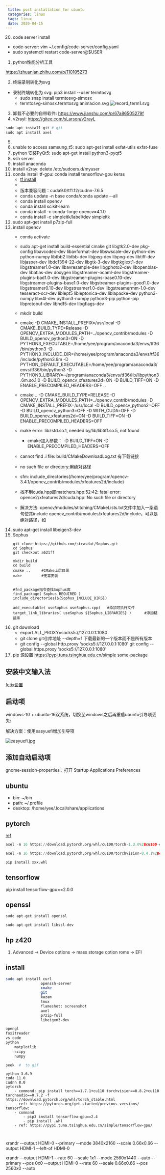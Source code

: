 ```yaml
---
 title: post installation for ubuntu
 categories: linux
 tags: linux
 date: 2020-04-15
---
```


20. code server install

- code-server: vim ~/.config/code-server/config.yaml
- sudo systemctl restart code-server@$USER

1. python性能分析工具

https://zhuanlan.zhihu.com/p/110105273

2. 终端录制转化为svg

- 录制终端转化为 svg: pip3 install --user termtosvg
    - sudo snap install termtosvg-simosx
    - termtosvg-simosx.termtosvg animacion.svg
![record_term1.svg](https://cdn.jsdelivr.net/gh/YeeKal/img_land/blog/notes_img_backup/linux/imgs/record_term1.svg)

3. 卸载不必要的自带软件: https://www.jianshu.com/p/67a86505279f
4. v2rayl: https://gitee.com/sLarson/v2rayL

```python
sudo apt install git # git
sudo apt install axel
```

5. 
5. unable to access samsung_t5: sudo apt-get install exfat-utils exfat-fuse
6. python 安装PyQt5: sudo apt-get install python3-pyqt5
7. ssh server
8. install anaconda
9. install v2ray: delete /etc/sudoers.d/myuser
10. conda install tf-gpu: conda install tensorflow-gpu keras
    - [tf install](https://blog.csdn.net/weixin_39954229/article/details/79961172)
    - []()
    - 版本兼容问题：cuda9.0/tf1.12/cudnn-7.6.5
    - conda update -n base conda/conda update --all
    - conda install opencv
    - conda install scikit-learn
    - conda install -c conda-forge opencv=4.1.0
    - conda install -c simpleitk/label/dev simpleitk
11. sudo apt-get install p7zip-full
12. install opencv
    - conda activate <python-env>
    - sudo apt-get install build-essential cmake git libgtk2.0-dev pkg-config libavcodec-dev libavformat-dev libswscale-dev python-dev python-numpy libtbb2 libtbb-dev libjpeg-dev libpng-dev libtiff-dev libjasper-dev libdc1394-22-dev libgtk-3-dev libgtkglext1-dev libgstreamer1.0-dev libavresample-dev  libgphoto2-dev libopenblas-dev libatlas-dev doxygen libgstreamer-ocaml-dev libgstreamer-plugins-bad1.0-dev libgstreamer-plugins-base0.10-dev libgstreamer-plugins-base1.0-dev libgstreamer-plugins-good1.0-dev libgstreamer0.10-dev libgstreamer1.0-dev libgstreamermm-1.0-dev tesseract-ocr-dev liblept5 libleptonica-dev liblapacke-dev python3-numpy libv4l-dev python3-numpy python3-pip python-pip libprotobuf-dev libhdf5-dev libgflags-dev
    - mkdir build
    - cmake -D CMAKE_INSTALL_PREFIX=/usr/local -D CMAKE_BUILD_TYPE=Release -D OPENCV_EXTRA_MODULES_PATH=../opencv_contrib/modules -D BUILD_opencv_python3=ON -D PYTHON3_EXECUTABLE=/home/yee/program/anaconda3/envs/tf36/bin/python3 -D PYTHON3_INCLUDE_DIR=/home/yee/program/anaconda3/envs/tf36/include/python3.6m -D PYTHON_DEFAULT_EXECUTABLE=/home/yee/program/anaconda3/envs/tf36/bin/python3 -D PYTHON3_LIBRARY=~/program/anaconda3/envs/tf36/lib/libpython3.6m.so.1.0 -D BUILD_opencv_xfeatures2d=ON  -D BUILD_TIFF=ON -D ENABLE_PRECOMPILED_HEADERS=OFF ..
    - cmake .. -D CMAKE_BUILD_TYPE=RELEASE -D OPENCV_EXTRA_MODULES_PATH=../opencv_contrib/modules -D CMAKE_INSTALL_PREFIX=/usr/local -D BUILD_opencv_python2=OFF -D BUILD_opencv_python3=OFF -D WITH_CUDA=OFF -D BUILD_opencv_xfeatures2d=ON  -D BUILD_TIFF=ON -D ENABLE_PRECOMPILED_HEADERS=OFF


    - make error:  libzstd.so.1, needed by/lib/libtiff.so.5, not found
        - cmake加入参数： -D BUILD_TIFF=ON -D ENABLE_PRECOMPILED_HEADERS=OFF 
    - cannot find .i file: build/CMakeDownloadLog.txt 有下载链接
    - no such file or directory:用绝对路径
    - sfm: include_directories(/home/yee/program/opencv-3.4.1/opencv_contrib/modules/xfeatures2d/include)
    - 找不到cuda.hpp即matchers.hpp:52:42: fatal error: opencv2/xfeatures2d/cuda.hpp: No such file or directory
    - 解决方法: opencv/modules/stitching/CMakeLists.txt文件中加入一条语句使其include opencv_contrib/modules/xfeatures2d/include，可以是绝对路径，如
13. sudo apt-get install libeigen3-dev
14. Sophus
    ```
    git clone https://github.com/strasdat/Sophus.git
    cd Sophus
    git checkout a621ff

    mkdir build
    cd build
    cmake ..     #CMake上层目录
    make         #无需安装


    #fnd_package指令查找Sophus库
    find_package( Sophus REQUIRED )
    include_directories(${Sophus_INCLUDE_DIRS})

    add_executable( useSophus useSophus.cpp)   #添加可执行文件
    target_link_libraries( useSophus ${Sophus_LIBRARIES} )      #添加链接库
    ```
15. git download
    - export ALL_PROXY=socks5://127.0.0.1:1080
    - git clone git仓库地址 --depth=1 下载最新的一个版本而不是所有版本
    - git config --global http.proxy 'socks5://127.0.0.1:1080'
        git config --global https.proxy 'socks5://127.0.0.1:1080'
16. pip 源设置
https://pypi.tuna.tsinghua.edu.cn/simple some-package

## 安装中文输入法

[fctix设置](https://www.cnblogs.com/voyagee/p/6898054.html)

## 启动项

windows-10 + ubuntu-16双系统，切换至windows之后再重启ubuntu引导项丢失:

解决方案：使用easyuefi增加引导项

![easyuefi.jpg](https://cdn.jsdelivr.net/gh/YeeKal/img_land/blog/notes_img_backup/linux/imgs/easyuefi.jpg)

## 添加自动启动项

gnome-session-properties：打开 Startup Applications Preferences

## ubuntu

- bin: ~/bin
- path: ~/.profile
- desktop: /home/yee/.local/share/applications

## pytorch

[ref](https://pytorch.org/get-started/previous-versions/)

```python
axel -n 16 https://download.pytorch.org/whl/cu100/torch-1.3.0%2Bcu100-cp36-cp36m-linux_x86_64.whl

axel -n 16 https://download.pytorch.org/whl/cu100/torchvision-0.4.1%2Bcu100-cp36-cp36m-linux_x86_64.whl

pip install xxx.whl
```

## tensorflow

pip install tensorflow-gpu==2.0.0

## openssl

```python
sudo apt-get install openssl

sudo apt-get install libssl-dev
```
## hp z420 

1. Advanced -> Device options -> mass storage option roms -> EFI

## install 

```sh
sudo apt install curl
                openssh-server
                cmake 
                git
                kazam
                tmux
                flameshot: screenshot
                axel
                p7zip-full
                libeigen3-dev

opengl
foxitreader
vs code
python
    matplotlib
    scipy
    numpy

peek  #  to gif 
```

```
python 3.6.9
cuda 11.0
cudnn 8.0
pytorch 
    - commond: pip install torch==1.7.1+cu110 torchvision==0.8.2+cu110 torchaudio==0.7.2 -f https://download.pytorch.org/whl/torch_stable.html
    - ref: https://pytorch.org/get-started/previous-versions/
tensorflow:
    - command
        - pip3 install tensorflow-gpu==2.4
        - pip install .whl
    - ref: https://pypi.tuna.tsinghua.edu.cn/simple/tensorflow-gpu/



```


xrandr --output HDMI-0 --primary --mode 3840x2160 --scale 0.66x0.66  --output HDMI-1 --left-of HDMI-0

xrandr --output HDMI-1 --rate 60 --scale 1x1 --mode 2560x1440 --auto --primary --pos 0x0 --output HDMI-0 --rate 60 --scale 0.66x0.66 --pos 2560x0 --auto




